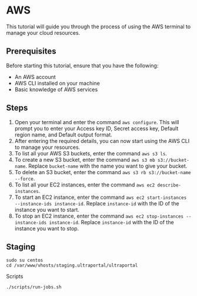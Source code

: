 # AWS

This tutorial will guide you through the process of using the AWS terminal to manage your cloud resources.

## Prerequisites

Before starting this tutorial, ensure that you have the following:

- An AWS account
- AWS CLI installed on your machine
- Basic knowledge of AWS services

## Steps

1. Open your terminal and enter the command `aws configure`. This will prompt you to enter your Access key ID, Secret access key, Default region name, and Default output format.
2. After entering the required details, you can now start using the AWS CLI to manage your resources.
3. To list all your AWS S3 buckets, enter the command `aws s3 ls`.
4. To create a new S3 bucket, enter the command `aws s3 mb s3://bucket-name`. Replace `bucket-name` with the name you want to give your bucket.
5. To delete an S3 bucket, enter the command `aws s3 rb s3://bucket-name --force`.
6. To list all your EC2 instances, enter the command `aws ec2 describe-instances`.
7. To start an EC2 instance, enter the command `aws ec2 start-instances --instance-ids instance-id`. Replace `instance-id` with the ID of the instance you want to start.
8. To stop an EC2 instance, enter the command `aws ec2 stop-instances --instance-ids instance-id`. Replace `instance-id` with the ID of the instance you want to stop.

## Staging
```shell
sudo su centos 
cd /var/www/vhosts/staging.ultraportal/ultraportal
```

Scripts
```shell
./scripts/run-jobs.sh
```